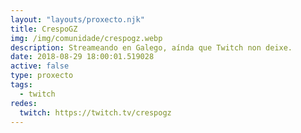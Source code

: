 ```yaml
---
layout: "layouts/proxecto.njk"
title: CrespoGZ
img: /img/comunidade/crespogz.webp
description: Streameando en Galego, aínda que Twitch non deixe.
date: 2018-08-29 18:00:01.519028
active: false
type: proxecto
tags:
  - twitch
redes:
  twitch: https://twitch.tv/crespogz
---
```

